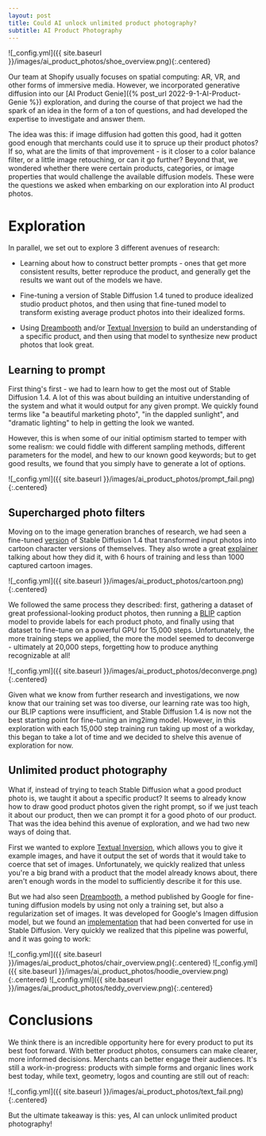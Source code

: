 ```yaml
---
layout: post
title: Could AI unlock unlimited product photography?
subtitle: AI Product Photography
---
```


![_config.yml]({{ site.baseurl }}/images/ai_product_photos/shoe_overview.png){:.centered}

Our team at Shopify usually focuses on spatial computing: AR, VR, and other forms of immersive media. However, we incorporated generative diffusion into our [AI Product Genie]({% post_url 2022-9-1-AI-Product-Genie %}) exploration, and during the course of that project we had the spark of an idea in the form of a ton of questions, and had developed the expertise to investigate and answer them.

The idea was this: if image diffusion had gotten this good, had it gotten good enough that merchants could use it to spruce up their product photos? If so, what are the limits of that improvement - is it closer to a color balance filter, or a little image retouching, or can it go further? Beyond that, we wondered whether there were certain products, categories, or image properties that would challenge the available diffusion models. These were the questions we asked when embarking on our exploration into AI product photos.

# Exploration

In parallel, we set out to explore 3 different avenues of research:

- Learning about how to construct better prompts - ones that get more consistent results, better reproduce the product, and generally get the results we want out of the models we have.

- Fine-tuning a version of Stable Diffusion 1.4 tuned to produce idealized studio product photos, and then using that fine-tuned model to transform existing average product photos into their idealized forms.

- Using [Dreambooth](https://dreambooth.github.io/) and/or [Textual Inversion](https://textual-inversion.github.io/) to build an understanding of a specific product, and then using that model to synthesize new product photos that look great.

## Learning to prompt

First thing's first - we had to learn how to get the most out of Stable Diffusion 1.4. A lot of this was about building an intuitive understanding of the system and what it would output for any given prompt. We quickly found terms like "a beautiful marketing photo", "in the dappled sunlight", and "dramatic lighting" to help in getting the look we wanted.

However, this is when some of our initial optimism started to temper with some realism: we could fiddle with different sampling methods, different parameters for the model, and hew to our known good keywords; but to get good results, we found that you simply have to generate a lot of options.

![_config.yml]({{ site.baseurl }}/images/ai_product_photos/prompt_fail.png){:.centered}

## Supercharged photo filters

Moving on to the image generation branches of research, we had seen a fine-tuned [version](https://huggingface.co/justinpinkney/pokemon-stable-diffusion) of Stable Diffusion 1.4 that transformed input photos into cartoon character versions of themselves. They also wrote a great [explainer](https://github.com/LambdaLabsML/examples/tree/main/stable-diffusion-finetuning) talking about how they did it, with 6 hours of training and less than 1000 captured cartoon images.

![_config.yml]({{ site.baseurl }}/images/ai_product_photos/cartoon.png){:.centered}

We followed the same process they described: first, gathering a dataset of great professional-looking product photos, then running a [BLIP](https://arxiv.org/abs/2201.12086) caption model to provide labels for each product photo, and finally using that dataset to fine-tune on a powerful GPU for 15,000 steps. Unfortunately, the more training steps we applied, the more the model seemed to deconverge - ultimately at 20,000 steps, forgetting how to produce anything recognizable at all!

![_config.yml]({{ site.baseurl }}/images/ai_product_photos/deconverge.png){:.centered}

Given what we know from further research and investigations, we now know that our training set was too diverse, our learning rate was too high, our BLIP captions were insufficient, and Stable Diffusion 1.4 is now not the best starting point for fine-tuning an img2img model. However, in this exploration with each 15,000 step training run taking up most of a workday, this began to take a lot of time and we decided to shelve this avenue of exploration for now.

## Unlimited product photography

What if, instead of trying to teach Stable Diffusion what a good product photo is, we taught it about a specific product? It seems to already know how to draw good product photos given the right prompt, so if we just teach it about our product, then we can prompt it for a good photo of our product. That was the idea behind this avenue of exploration, and we had two new ways of doing that.

First we wanted to explore [Textual Inversion](https://textual-inversion.github.io/), which allows you to give it example images, and have it output the set of words that it would take to coerce that set of images. Unfortunately, we quickly realized that unless you're a big brand with a product that the model already knows about, there aren't enough words in the model to sufficiently describe it for this use.

But we had also seen [Dreambooth](https://dreambooth.github.io/), a method published by Google for fine-tuning diffusion models by using not only a training set, but also a regularization set of images. It was developed for Google's Imagen diffusion model, but we found an [implementation](https://github.com/XavierXiao/Dreambooth-Stable-Diffusion) that had been converted for use in Stable Diffusion. Very quickly we realized that this pipeline was powerful, and it was going to work:

![_config.yml]({{ site.baseurl }}/images/ai_product_photos/chair_overview.png){:.centered}
![_config.yml]({{ site.baseurl }}/images/ai_product_photos/hoodie_overview.png){:.centered}
![_config.yml]({{ site.baseurl }}/images/ai_product_photos/teddy_overview.png){:.centered}

# Conclusions

We think there is an incredible opportunity here for every product to put its best foot forward. With better product photos, consumers can make clearer, more informed decisions. Merchants can better engage their audiences. It's still a work-in-progress: products with simple forms and organic lines work best today, while text, geometry, logos and counting are still out of reach:

![_config.yml]({{ site.baseurl }}/images/ai_product_photos/text_fail.png){:.centered}

But the ultimate takeaway is this: yes, AI can unlock unlimited product photography!